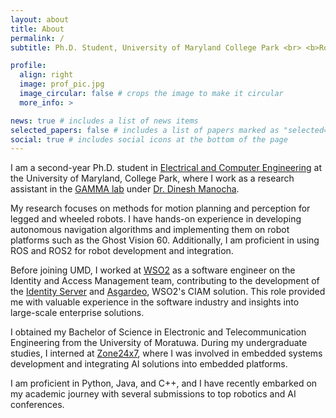```yaml
---
layout: about
title: About
permalink: /
subtitle: Ph.D. Student, University of Maryland College Park <br> <b>Robotics | Motion Planning | Perception | Reinforcement Learning </b> <br><br>

profile: 
  align: right 
  image: prof_pic.jpg
  image_circular: false # crops the image to make it circular
  more_info: >

news: true # includes a list of news items
selected_papers: false # includes a list of papers marked as "selected={true}"
social: true # includes social icons at the bottom of the page
---
```


I am a second-year Ph.D. student in [Electrical and Computer Engineering](https://ece.umd.edu/) at the University of Maryland, College Park, where I work as a research assistant in the [GAMMA lab](https://gamma.umd.edu/) under  [Dr. Dinesh Manocha](https://www.cs.umd.edu/people/dmanocha). 

My research focuses on methods for motion planning and perception for legged and wheeled robots. I have hands-on experience in developing autonomous navigation algorithms and implementing them on robot platforms such as the Ghost Vision 60. Additionally, I am proficient in using ROS and ROS2 for robot development and integration.

Before joining UMD, I worked at [WSO2](https://wso2.com/) as a software engineer on the Identity and Access Management team, contributing to the development of the [Identity Server](https://wso2.com/identity-server/) and [Asgardeo](https://wso2.com/asgardeo/), WSO2's CIAM solution. This role provided me with valuable experience in the software industry and insights into large-scale enterprise solutions. 

I obtained my Bachelor of Science in Electronic and Telecommunication Engineering from the University of Moratuwa. During my undergraduate studies, I interned at [Zone24x7](https://zone24x7.com/), where I was involved in embedded systems development and integrating AI solutions into embedded platforms.

I am proficient in Python, Java, and C++, and I have recently embarked on my academic journey with several submissions to top robotics and AI conferences.